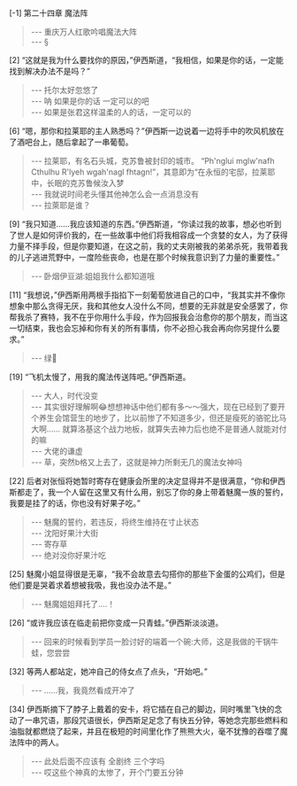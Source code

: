 
[-1] 第二十四章 魔法阵
>--- 重庆万人红歌吟唱魔法大阵<br>
>--- §<br>

[2] “这就是我为什么要找你的原因，”伊西斯道，“我相信，如果是你的话，一定能找到解决办法不是吗？”
>--- 托尔太好忽悠了<br>
>--- 呐 如果是你的话 一定可以的吧<br>
>--- 如果是张君这样温柔的人的话，一定可以的<br>

[6] “嗯，那你和拉莱耶的主人熟悉吗？”伊西斯一边说着一边将手中的吹风机放在了酒吧台上，随后拿起了一串葡萄。
>--- 拉莱耶，有名石头城，克苏鲁被封印的城市。
“Ph'nglui mglw'nafh Cthulhu R'lyeh wgah'nagl fhtagn!”，其意即为“在永恒的宅邸，拉莱耶中，长眠的克苏鲁候汝入梦<br>
>--- 我就说时间老头懂其他神怎么会一点消息没有<br>
>--- 拉萊耶是谁？<br>

[9] “我只知道……我应该知道的东西。”伊西斯道，“你读过我的故事，想必也听到了世人是如何评价我的，在一些故事中他们将我相容成一个贪婪的女人，为了获得力量不择手段，但是你要知道，在这之前，我的丈夫刚被我的弟弟杀死，我带着我的儿子逃进荒野中，一度险些丧命，也是在那个时候我意识到了力量的重要性。”
>--- 卧烟伊豆湖:姐姐我什么都知道哦<br>

[11] “我想说，”伊西斯用两根手指掐下一刻葡萄放进自己的口中，“我其实并不像你想象中那么贪得无厌，我和其他女人没什么不同，想要的无非就是安全感罢了，你帮我杀了赛特，我不在乎你用什么手段，作为回报我会治愈你的那个朋友，而当这一切结束，我也会忘掉和你有关的所有事情，你不必担心我会再向你另提什么要求。”
>--- 绿🍵<br>

[19] “飞机太慢了，用我的魔法传送阵吧。”伊西斯道。
>--- 大人，时代没变<br>
>--- 其实很好理解啊😂想想神话中他们都有多～～强大，现在已经到了要开个养生会馆营生的地步了，比以前惨了不知道多少，但还是瘦死的骆驼比马大啊……
就算洛基这个战力地板，就算失去神力后也绝不是普通人就能对付的嘛<br>
>--- 大佬的谦虚<br>
>--- 草，突然b格又上去了，这就是神力所剩无几的魔法女神吗<br>

[22] 后者对张恒将她暂时寄存在健康会所里的决定显得并不是很满意，“你和伊西斯都走了，我一个人留在这里又有什么用，别忘了你的身上带着魅魔一族的誓约，我要是挂了的话，你也没有好果子吃。”
>--- 魅魔的誓约，若违反，将终生维持在寸止状态<br>
>--- 沈阳好果汁大街<br>
>--- 寄存草<br>
>--- 绝对没你好果汁吃<br>

[25] 魅魔小姐显得很是无辜，“我不会故意去勾搭你的那些下金蛋的公鸡们，但是他们要是哭着求着想被我吸，我也没办法不是。”
>--- 魅魔姐姐拜托了....！<br>

[26] “或许我应该在临走前把你变成一只青蛙。”伊西斯淡淡道。
>--- 回来的时候看到学员一脸讨好的端着一个碗:大师，这是我做的干锅牛蛙，您尝尝<br>

[32] 等两人都站定，她冲自己的侍女点了点头，“开始吧。”
>--- ……我，我竟然看成开冲了<br>

[34] 伊西斯摘下了脖子上戴着的安卡，将它插在自己的脚边，同时嘴里飞快的念动了一串咒语，那段咒语很长，伊西斯足足念了有快五分钟，等她念完那些燃料和油脂就都燃烧了起来，并且在极短的时间里化作了熊熊大火，毫不犹豫的吞噬了魔法阵中的两人。
>--- 此处后面不应该有 全剧终 三个字吗<br>
>--- 哎这些个神真的太惨了，开个门要五分钟<br>
